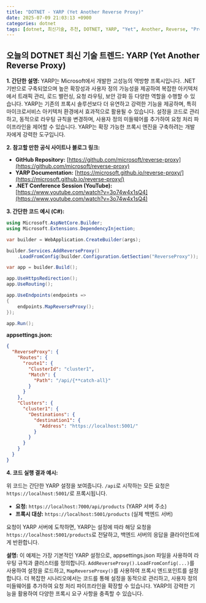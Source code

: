 ```yaml
---
title: "DOTNET - YARP (Yet Another Reverse Proxy)"
date: 2025-07-09 21:03:13 +0900
categories: dotnet
tags: [dotnet, 최신기술, 추천, DOTNET, YARP, "Yet", Another, Reverse, "Proxy"]
---
```


## 오늘의 DOTNET 최신 기술 트렌드: **YARP (Yet Another Reverse Proxy)**

**1. 간단한 설명:**
YARP는 Microsoft에서 개발한 고성능의 역방향 프록시입니다. .NET 기반으로 구축되었으며 높은 확장성과 사용자 정의 가능성을 제공하여 복잡한 아키텍처에서 트래픽 관리, 로드 밸런싱, 요청 라우팅, 보안 강화 등 다양한 역할을 수행할 수 있습니다. YARP는 기존의 프록시 솔루션보다 더 유연하고 강력한 기능을 제공하며, 특히 마이크로서비스 아키텍처 환경에서 효과적으로 활용될 수 있습니다. 설정을 코드로 관리하고, 동적으로 라우팅 규칙을 변경하며, 사용자 정의 미들웨어를 추가하여 요청 처리 파이프라인을 제어할 수 있습니다. YARP는 확장 가능한 프록시 엔진을 구축하려는 개발자에게 강력한 도구입니다.

**2. 참고할 만한 공식 사이트나 블로그 링크:**

*   **GitHub Repository:** [https://github.com/microsoft/reverse-proxy](https://github.com/microsoft/reverse-proxy)
*   **YARP Documentation:** [https://microsoft.github.io/reverse-proxy/](https://microsoft.github.io/reverse-proxy/)
*   **.NET Conference Session (YouTube):** [https://www.youtube.com/watch?v=3o74w4x1sQ4](https://www.youtube.com/watch?v=3o74w4x1sQ4)

**3. 간단한 코드 예시 (C#):**

```csharp
using Microsoft.AspNetCore.Builder;
using Microsoft.Extensions.DependencyInjection;

var builder = WebApplication.CreateBuilder(args);

builder.Services.AddReverseProxy()
    .LoadFromConfig(builder.Configuration.GetSection("ReverseProxy"));

var app = builder.Build();

app.UseHttpsRedirection();
app.UseRouting();

app.UseEndpoints(endpoints =>
{
    endpoints.MapReverseProxy();
});

app.Run();
```

**appsettings.json:**

```json
{
  "ReverseProxy": {
    "Routes": {
      "route1": {
        "ClusterId": "cluster1",
        "Match": {
          "Path": "/api/{**catch-all}"
        }
      }
    },
    "Clusters": {
      "cluster1": {
        "Destinations": {
          "destination1": {
            "Address": "https://localhost:5001/"
          }
        }
      }
    }
  }
}
```

**4. 코드 실행 결과 예시:**

위 코드는 간단한 YARP 설정을 보여줍니다. `/api`로 시작하는 모든 요청은 `https://localhost:5001/`로 프록시됩니다.

*   **요청:** `https://localhost:7000/api/products` (YARP 서버 주소)
*   **프록시 대상:** `https://localhost:5001/products` (실제 백엔드 서버)

요청이 YARP 서버에 도착하면, YARP는 설정에 따라 해당 요청을 `https://localhost:5001/products`로 전달하고, 백엔드 서버의 응답을 클라이언트에게 반환합니다.

**설명:**
이 예제는 가장 기본적인 YARP 설정으로, appsettings.json 파일을 사용하여 라우팅 규칙과 클러스터를 정의합니다.  `AddReverseProxy().LoadFromConfig(...)`를 사용하여 설정을 로드하고, `MapReverseProxy()`를 사용하여 프록시 엔드포인트를 설정합니다. 더 복잡한 시나리오에서는 코드를 통해 설정을 동적으로 관리하고, 사용자 정의 미들웨어를 추가하여 요청 처리 파이프라인을 확장할 수 있습니다. YARP의 강력한 기능을 활용하여 다양한 프록시 요구 사항을 충족할 수 있습니다.

